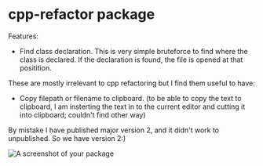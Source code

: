 # cpp-refactor package

Features:
* Find class declaration. This is very simple bruteforce to find where the class is declared. If the declaration is found, the file is opened at that positition.

These are mostly irrelevant to cpp refactoring but I find them useful to have:
* Copy filepath or filename to clipboard. (to be able to copy the text to clipboard, I am insterting the text in to the current editor and cutting it into clipboard; couldn't find other way)

By mistake I have published major version 2, and it didn't work to unpublished. So we have version 2:)

![A screenshot of your package](https://f.cloud.github.com/assets/69169/2290250/c35d867a-a017-11e3-86be-cd7c5bf3ff9b.gif)
